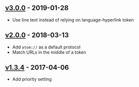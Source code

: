 ## [v3.0.0](https://github.com/UziTech/hyperlink-hyperclick/compare/v2.0.0...v3.0.0) - 2019-01-28

- Use line text instead of relying on language-hyperlink token

## [v2.0.0](https://github.com/UziTech/hyperlink-hyperclick/compare/v1.3.4...v2.0.0) - 2018-03-13

- Add `atom://` as a default protocol
- Match URLs in the middle of a token

## [v1.3.4](https://github.com/UziTech/hyperlink-hyperclick/compare/v1.3.3...v1.3.4) - 2017-04-06

- Add priority setting
